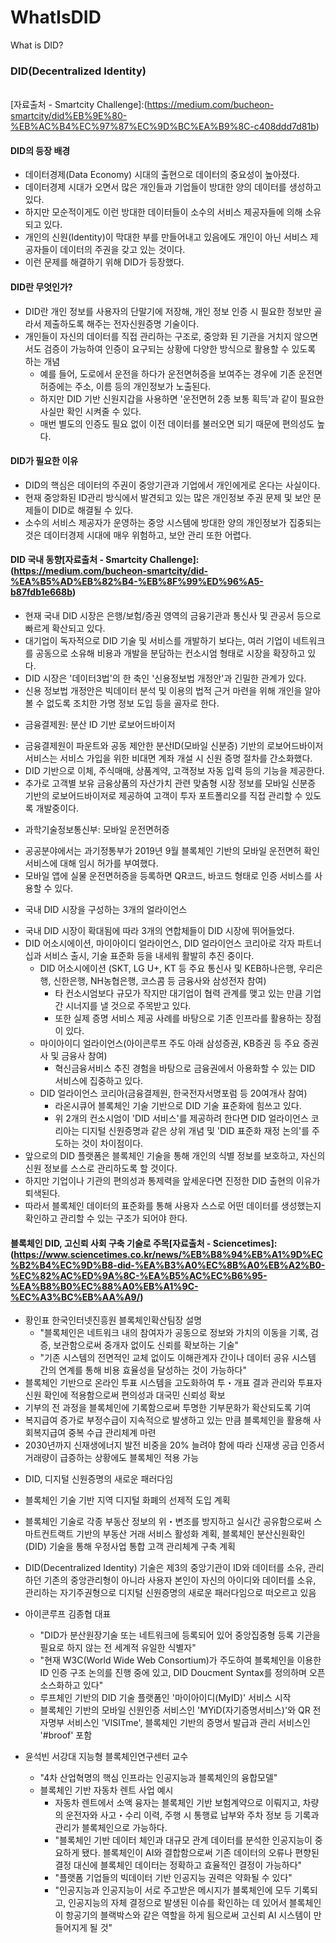 # WhatIsDID
What is DID?

### DID(Decentralized Identity) 
<br>[자료출처 - Smartcity Challenge]:(https://medium.com/bucheon-smartcity/did%EB%9E%80-%EB%AC%B4%EC%97%87%EC%9D%BC%EA%B9%8C-c408ddd7d81b)

#### DID의 등장 배경
- 데이터경제(Data Economy) 시대의 출현으로 데이터의 중요성이 높아졌다.
- 데이터경제 시대가 오면서 많은 개인들과 기업들이 방대한 양의 데이터를 생성하고 있다.
- 하지만 모순적이게도 이런 방대한 데이터들이 소수의 서비스 제공자들에 의해 소유되고 있다.
- 개인의 신원(Identity)이 막대한 부를 만들어내고 있음에도 개인이 아닌 서비스 제공자들이 데이터의 주권을 갖고 있는 것이다.
- 이런 문제를 해결하기 위해 DID가 등장했다.

#### DID란 무엇인가?
- DID란 개인 정보를 사용자의 단말기에 저장해, 개인 정보 인증 시 필요한 정보만 골라서 제출하도록 해주는 전자신원증명 기술이다.
- 개인들이 자신의 데이터를 직접 관리하는 구조로, 중앙화 된 기관을 거치지 않으면서도 검증이 가능하여 인증이 요구되는 상황에 다양한 방식으로 활용할 수 있도록 하는 개념
  - 예를 들어, 도로에서 운전을 하다가 운전면허증을 보여주는 경우에 기존 운전면허증에는 주소, 이름 등의 개인정보가 노출된다.
  - 하지만 DID 기반 신원지갑을 사용하면 '운전면허 2종 보통 획득'과 같이 필요한 사실만 확인 시켜줄 수 있다.
  - 매번 별도의 인증도 필요 없이 이전 데이터를 불러오면 되기 때문에 편의성도 높다.

#### DID가 필요한 이유
- DID의 핵심은 데이터의 주권이 중앙기관과 기업에서 개인에게로 온다는 사실이다.
- 현재 중앙화된 ID관리 방식에서 발견되고 있는 많은 개인정보 주권 문제 및 보안 문제들이 DID로 해결될 수 있다.
- 소수의 서비스 제공자가 운영하는 중앙 시스템에 방대한 양의 개인정보가 집중되는 것은 데이터경제 시대에 매우 위험하고, 보안 관리 또한 어렵다.

#### DID 국내 동향[자료출처 - Smartcity Challenge]:(https://medium.com/bucheon-smartcity/did-%EA%B5%AD%EB%82%B4-%EB%8F%99%ED%96%A5-b87fdb1e668b)
- 현재 국내 DID 시장은 은행/보험/증권 영역의 금융기관과 통신사 및 관공서 등으로 빠르게 확산되고 있다.
- 대기업이 독자적으로 DID 기술 및 서비스를 개발하기 보다는, 여러 기업이 네트워크를 공동으로 소유해 비용과 개발을 분담하는 컨소시엄 형태로 시장을 확장하고 있다.
- DID 시장은 '데이터3법'의 한 축인 '신용정보법 개정안'과 긴밀한 관계가 있다.
- 신용 정보법 개정안은 빅데이터 분석 및 이용의 법적 근거 마련을 위해 개인을 알아볼 수 없도록 조치한 가명 정보 도입 등을 골자로 한다.

* 금융결제원: 분산 ID 기반 로보어드바이저
- 금융결제원이 파운트와 공동 제안한 분산ID(모바일 신분증) 기반의 로보어드바이저 서비스는 서비스 가입을 위한 비대면 계좌 개설 시 신원 증명 절차를 간소화했다.
- DID 기반으로 이체, 주식매매, 상품계약, 고객정보 자동 입력 등의 기능을 제공한다.
- 추가로 고객별 보유 금융상품의 자산가치 관련 맞춤형 시장 정보를 모바일 신분증 기반의 로보어드바이저로 제공하여 고객이 투자 포트폴리오를 직접 관리할 수 있도록 개발중이다.

* 과학기술정보통신부: 모바일 운전면허증
- 공공분야에서는 과기정통부가 2019년 9월 블록체인 기반의 모바일 운전면허 확인 서비스에 대해 임시 허가를 부여했다.
- 모바일 앱에 실물 운전면허증을 등록하면 QR코드, 바코드 형태로 인증 서비스를 사용할 수 있다.

* 국내 DID 시장을 구성하는 3개의 얼라이언스
- 국내 DID 시장이 확대됨에 따라 3개의 연합체들이 DID 시장에 뛰어들었다.
- DID 어소시에이션, 마이아이디 얼라이언스, DID 얼라이언스 코리아로 각자 파트너십과 서비스 출시, 기술 표준화 등을 내세워 활발히 추진 중이다.
  - DID 어소시에이션 (SKT, LG U+, KT 등 주요 통신사 및 KEB하나은행, 우리은행, 신한은행, NH농협은행, 코스콤 등 금융사와 삼성전자 참여)
    - 타 컨소시엄보다 규모가 작지만 대기업이 협력 관계를 맺고 있는 만큼 기업 간 시너지를 낼 것으로 주목받고 있다.
    - 또한 실제 증명 서비스 제공 사례를 바탕으로 기존 인프라를 활용하는 장점이 있다.
  - 마이아이디 얼라이언스(아이콘루프 주도 아래 삼성증권, KB증권 등 주요 증권사 및 금융사 참여)
    - 혁신금융서비스 추진 경험을 바탕으로 금융권에서 아용화할 수 있는 DID 서비스에 집중하고 있다.
  - DID 얼라이언스 코리아(금융결제원, 한국전자서명포럼 등 20여개사 참여)
    - 라온시큐어 블록체인 기술 기반으로 DID 기술 표준화에 힘쓰고 있다.
    - 위 2개의 컨소시엄이 'DID 서비스'를 제공하려 한다면 DID 얼라이언스 코리아는 디지털 신원증명과 같은 상위 개념 및 'DID 표준화 재정 논의'를 주도하는 것이 차이점이다.
- 앞으로의 DID 플랫폼은 블록체인 기술을 통해 개인의 식별 정보를 보호하고, 자신의 신원 정보를 스스로 관리하도록 할 것이다.
- 하지만 기업이나 기관의 편의성과 통제력을 앞세운다면 진정한 DID 출현의 이유가 퇴색된다.
- 따라서 블록체인 데이터의 표준화를 통해 사용자 스스로 어떤 데이터를 생성했는지 확인하고 관리할 수 있는 구조가 되어야 한다.


#### 블록체인 DID, 고신뢰 사회 구축 기술로 주목[자료출처 - Sciencetimes]:(https://www.sciencetimes.co.kr/news/%EB%B8%94%EB%A1%9D%EC%B2%B4%EC%9D%B8-did-%EA%B3%A0%EC%8B%A0%EB%A2%B0-%EC%82%AC%ED%9A%8C-%EA%B5%AC%EC%B6%95-%EA%B8%B0%EC%88%A0%EB%A1%9C-%EC%A3%BC%EB%AA%A9/)
- 황인표 한국인터넷진흥원 블록체인확산팀장 설명
  - "블록체인은 네트워크 내의 참여자가 공동으로 정보와 가치의 이동을 기록, 검증, 보관함으로써 중개자 없이도 신뢰를 확보하는 기술"
  - "기존 시스템의 전면적인 교체 없이도 이해관계자 간이나 데이터 공유 시스템 간의 연계를 통해 비용 효율성을 달성하는 것이 가능하다"
- 블록체인 기반으로 온라인 투표 시스템을 고도화하여 투・개표 결과 관리와 투표자 신원 확인에 적용함으로써 편의성과 대국민 신뢰성 확보
- 기부의 전 과정을 블록체인에 기록함으로써 투명한 기부문화가 확산되도록 기여
- 복지급여 증가로 부정수급이 지속적으로 발생하고 있는 만큼 블록체인을 활용해 사회복지급여 중복 수급 관리체계 마련
- 2030년까지 신재생에너지 발전 비중을 20% 늘려야 함에 따라 신재생 공급 인증서 거래량이 급증하는 상황에도 블록체인 적용 가능

* DID, 디지털 신원증명의 새로운 패러다임
- 블록체인 기술 기반 지역 디지털 화폐의 선제적 도입 계획
- 블록체인 기술로 각종 부동산 정보의 위・변조를 방지하고 실시간 공유함으로써 스마트컨트랙트 기반의 부동산 거래 서비스 활성화 계획, 블록체인 분산신원확인(DID) 기술을 통해 우정사업 통합 고객 관리체계 구축 계획
- DID(Decentralized Identity) 기술은 제3의 중앙기관이 ID와 데이터를 소유, 관리하던 기존의 중앙관리형이 아니라 사용자 본인이 자신의 아이디와 데이터를 소유, 관리하는 자기주권형으로 디지털 신원증명의 새로운 패러다임으로 떠오르고 있음
- 아이콘루프 김종협 대표
  - "DID가 분산원장기술 또는 네트워크에 등록되어 있어 중앙집중형 등록 기관을 필요로 하지 않는 전 세계적 유일한 식별자"
  - "현재 W3C(World Wide Web Consortium)가 주도하여 블록체인을 이용한 ID 인증 구조 논의를 진행 중에 있고, DID Doucment Syntax를 정의하며 오픈소스화하고 있다"
  - 루프체인 기반의 DID 기술 플랫폼인 '마이아이디(MyID)' 서비스 시작
  - 블록체인 기반의 모바일 신원인증 서비스인 'MYiD(자기증명서비스)'와 QR 전자명부 서비스인 'VISITme', 블록체인 기반의 증명서 발급과 관리 서비스인 '#broof' 포함

- 윤석빈 서강대 지능형 블록체인연구센터 교수
  - "4차 산업혁명의 핵심 인프라는 인공지능과 블록체인의 융합모델"
  - 블록체인 기반 자동차 렌트 사업 예시
    - 자동차 렌트에서 소액 융자는 블록체인 기반 보험계약으로 이뤄지고, 차량의 운전자와 사고・수리 이력, 주행 시 통행료 납부와 주차 정보 등 기록과 관리가 블록체인으로 가능하다.
    - "블록체인 기반 데이터 체인과 대규모 관계 데이터를 분석한 인공지능이 중요하게 됐다. 블록체인이 AI와 결합함으로써 기존 데이터의 오류나 편향된 결정 대신에 블록체인 데이터는 정확하고 효율적인 결정이 가능하다"
    - "플랫폼 기업들의 빅데이터 기반 인공지능 권력은 약화될 수 있다"
    - "인공지능과 인공지능이 서로 주고받은 메시지가 블록체인에 모두 기록되고, 인공지능의 자체 결정으로 발생된 이슈를 확인하는 데 있어서 블록체인이 항공기의 블랙박스와 같은 역할을 하게 됨으로써 고신뢰 AI 시스템이 만들어지게 될 것"
